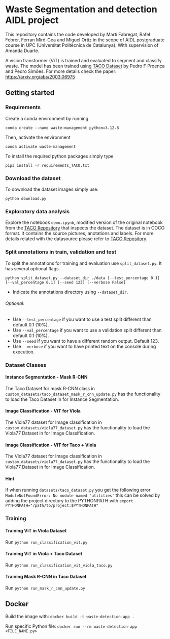 # Waste Segmentation and detection AIDL project

This repository contains the code developed by Martí Fabregat, Rafel Febrer, Ferran Miró-Gea and Miguel Ortiz in the scope of AIDL postgraduate course in UPC (Universitat Politècnica de Catalunya). With supervision of Amanda Duarte.

A vision transformer (ViT) is trained and evaluated to segment and classify waste. The model has been trained using [TACO Dataset](http://tacodataset.org) by Pedro F Proença and Pedro Simões. For more details check the paper: https://arxiv.org/abs/2003.06975

## Getting started

### Requirements 

Create a conda environment by running
```
conda create --name waste-management python=3.12.8
```

Then, activate the environment
```
conda activate waste-management
```

To install the required python packages simply type
```
pip3 install -r requirements_TACO.txt
```
### Download the dataset

To download the dataset images simply use:
```
python download.py
```

### Exploratory data analysis

Explore the notebook ``demo.ipynb``, modified version of the original notebook from the [TACO Repository](https://github.com/pedropro/TACO) that inspects the dataset.
The dataset is in COCO format. It contains the source pictures, anotations and labels. For more details related with the datasource please refer to [TACO Repository](https://github.com/pedropro/TACO).

### Split annotations in train, validation and test

To split the annotations for training and evaluation use ``split_dataset.py``. It has several optional flags.
```
python split_dataset.py --dataset_dir ./data [--test_percentage 0.1] [--val_percentage 0.1] [--seed 123] [--verbose False]
```
* Indicate the annotations directory using ``--dataset_dir``.
###### Optional:
* Use ``--test_percentage`` if you want to use a test split different than default 0.1 (10%).
* Use ``--val_percentage`` if you want to use a validation split different than default 0.1 (10%).
* Use ``--seed`` if you want to have a different random output. Default 123.
* Use ``--verbose`` if you want to have printed text on the console during execution.

### Dataset Classes

#### Instance Segmentation - Mask R-CNN
The Taco Dataset for mask R-CNN class in ``custom_datasets/taco_dataset_mask_r_cnn_update.py`` has the functionality to load the Taco Dataset in for Instance Segmentation.

#### Image Classification - ViT for Viola
The Viola77 dataset for Image classification in ``custom_datasets/viola77_dataset.py`` has the functionality to load the Viola77 Dataset in for Image Classification.

#### Image Classification - ViT for Taco + Viola
The Viola77 dataset for Image classification in ``custom_datasets/viola77_dataset.py`` has the functionality to load the Viola77 Dataset in for Image Classification.

#### Hint
If when running ``datasets/taco_dataset.py`` you get the following error ``ModuleNotFoundError: No module named 'utilities'`` this can be solved by adding the project directory to the PYTHONPATH with ``export PYTHONPATH="/path/to/project:$PYTHONPATH"``

### Training

#### Training ViT in Viola Dataset
Run ``python run_classification_vit.py``

#### Training ViT in Viola + Taco Dataset
Run ``python run_classification_vit_viola_taco.py``

#### Training Mask R-CNN in Taco Dataset
Run ``python run_mask_r_cnn_update.py``


## Docker

Build the image with:
```docker build -t waste-detection-app .```

Run specific Python file:
```docker run --rm waste-detection-app <FILE_NAME.py>```



